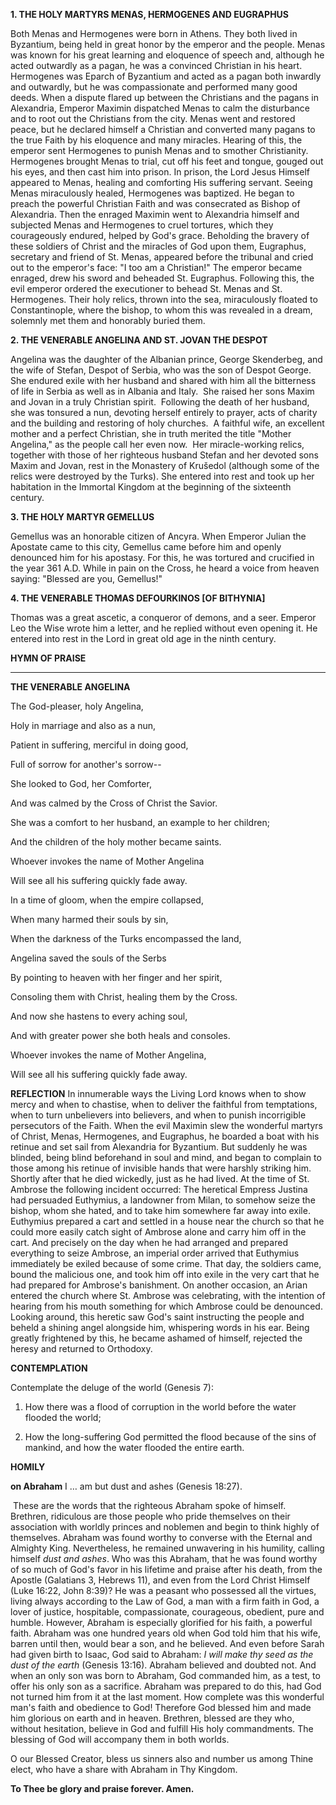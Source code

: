 
**1. THE HOLY MARTYRS MENAS, HERMOGENES AND EUGRAPHUS**


Both Menas and Hermogenes were born in Athens. They both lived in Byzantium, being held in great honor by the emperor and the people. Menas was known for his great learning and eloquence of speech and, although he acted outwardly as a pagan, he was a convinced Christian in his heart. Hermogenes was Eparch of Byzantium and acted as a pagan both inwardly and outwardly, but he was compassionate and performed many good deeds. When a dispute flared up between the Christians and the pagans in Alexandria, Emperor Maximin dispatched Menas to calm the disturbance and to root out the Christians from the city. Menas went and restored peace, but he declared himself a Christian and converted many pagans to the true Faith by his eloquence and many miracles. Hearing of this, the emperor sent Hermogenes to punish Menas and to smother Christianity. Hermogenes brought Menas to trial, cut off his feet and tongue, gouged out his eyes, and then cast him into prison. In prison, the Lord Jesus Himself appeared to Menas, healing and comforting His suffering servant. Seeing Menas miraculously healed, Hermogenes was baptized. He began to preach the powerful Christian Faith and was consecrated as Bishop of Alexandria. Then the enraged Maximin went to Alexandria himself and subjected Menas and Hermogenes to cruel tortures, which they courageously endured, helped by God's grace. Beholding the bravery of these soldiers of Christ and the miracles of God upon them, Eugraphus, secretary and friend of St. Menas, appeared before the tribunal and cried out to the emperor's face: "I too am a Christian!" The emperor became enraged, drew his sword and beheaded St. Eugraphus. Following this, the evil emperor ordered the executioner to behead St. Menas and St. Hermogenes. Their holy relics, thrown into the sea, miraculously floated to Constantinople, where the bishop, to whom this was revealed in a dream, solemnly met them and honorably buried them.

**2. THE VENERABLE ANGELINA AND ST. JOVAN THE DESPOT**

Angelina was the daughter of the Albanian prince, George Skenderbeg, and the wife of Stefan, Despot of Serbia, who was the son of Despot George.  She endured exile with her husband and shared with him all the bitterness of life in Serbia as well as in Albania and Italy.  She raised her sons Maxim and Jovan in a truly Christian spirit.  Following the death of her husband, she was tonsured a nun, devoting herself entirely to prayer, acts of charity and the building and restoring of holy churches.  A faithful wife, an excellent mother and a perfect Christian, she in truth merited the title "Mother Angelina," as the people call her even now.  Her miracle-working relics, together with those of her righteous husband Stefan and her devoted sons Maxim and Jovan, rest in the Monastery of Krušedol (although some of the relics were destroyed by the Turks). She entered into rest and took up her habitation in the Immortal Kingdom at the beginning of the sixteenth century.

**3. THE HOLY MARTYR GEMELLUS**

Gemellus was an honorable citizen of Ancyra. When Emperor Julian the Apostate came to this city, Gemellus came before him and openly denounced him for his apostasy. For this, he was tortured and crucified in the year 361 A.D. While in pain on the Cross, he heard a voice from heaven saying: "Blessed are you, Gemellus!"

**4. THE VENERABLE THOMAS DEFOURKINOS [OF BITHYNIA]**

Thomas was a great ascetic, a conqueror of demons, and a seer. Emperor Leo the Wise wrote him a letter, and he replied without even opening it. He entered into rest in the Lord in great old age in the ninth century.



**HYMN OF PRAISE**
****

**THE VENERABLE ANGELINA**

The God-pleaser, holy Angelina,

Holy in marriage and also as a nun,

Patient in suffering, merciful in doing good,

Full of sorrow for another's sorrow--

She looked to God, her Comforter,

And was calmed by the Cross of Christ the Savior.

She was a comfort to her husband, an example to her children;

And the children of the holy mother became saints.

Whoever invokes the name of Mother Angelina

Will see all his suffering quickly fade away.

In a time of gloom, when the empire collapsed,

When many harmed their souls by sin,

When the darkness of the Turks encompassed the land,

Angelina saved the souls of the Serbs

By pointing to heaven with her finger and her spirit,

Consoling them with Christ, healing them by the Cross.

And now she hastens to every aching soul,

And with greater power she both heals and consoles.

Whoever invokes the name of Mother Angelina,

Will see all his suffering quickly fade away.


**REFLECTION**
In innumerable ways the Living Lord knows when to show mercy and when to chastise, when to deliver the faithful from temptations, when to turn unbelievers into believers, and when to punish incorrigible persecutors of the Faith. When the evil Maximin slew the wonderful martyrs of Christ, Menas, Hermogenes, and Eugraphus, he boarded a boat with his retinue and set sail from Alexandria for Byzantium. But suddenly he was blinded, being blind beforehand in soul and mind, and began to complain to those among his retinue of invisible hands that were harshly striking him. Shortly after that he died wickedly, just as he had lived. At the time of St. Ambrose the following incident occurred: The heretical Empress Justina had persuaded Euthymius, a landowner from Milan, to somehow seize the bishop, whom she hated, and to take him somewhere far away into exile. Euthymius prepared a cart and settled in a house near the church so that he could more easily catch sight of Ambrose alone and carry him off in the cart. And precisely on the day when he had arranged and prepared everything to seize Ambrose, an imperial order arrived that Euthymius immediately be exiled because of some crime. That day, the soldiers came, bound the malicious one, and took him off into exile in the very cart that he had prepared for Ambrose's banishment. On another occasion, an Arian entered the church where St. Ambrose was celebrating, with the intention of hearing from his mouth something for which Ambrose could be denounced. Looking around, this heretic saw God's saint instructing the people and beheld a shining angel alongside him, whispering words in his ear. Being greatly frightened by this, he became ashamed of himself, rejected the heresy and returned to Orthodoxy.



**CONTEMPLATION**


Contemplate the deluge of the world (Genesis 7):

1.  How there was a flood of corruption in the world before the water flooded the world;

1.  How the long-suffering God permitted the flood because of the sins of mankind, and how the water flooded the entire earth.



**HOMILY**

**on Abraham**
I … am but dust and ashes (Genesis 18:27).

 These are the words that the righteous Abraham spoke of himself. Brethren, ridiculous are those people who pride themselves on their association with worldly princes and noblemen and begin to think highly of themselves. Abraham was found worthy to converse with the Eternal and Almighty King. Nevertheless, he remained unwavering in his humility, calling himself *dust and ashes*. Who was this Abraham, that he was found worthy of so much of God's favor in his lifetime and praise after his death, from the Apostle (Galatians 3, Hebrews 11), and even from the Lord Christ Himself (Luke 16:22, John 8:39)? He was a peasant who possessed all the virtues, living always according to the Law of God, a man with a firm faith in God, a lover of justice, hospitable, compassionate, courageous, obedient, pure and humble. However, Abraham is especially glorified for his faith, a powerful faith. Abraham was one hundred years old when God told him that his wife, barren until then, would bear a son, and he believed. And even before Sarah had given birth to Isaac, God said to Abraham: *I will make thy seed as the dust of the earth* (Genesis 13:16). Abraham believed and doubted not. And when an only son was born to Abraham, God commanded him, as a test, to offer his only son as a sacrifice. Abraham was prepared to do this, had God not turned him from it at the last moment. How complete was this wonderful man's faith and obedience to God! Therefore God blessed him and made him glorious on earth and in heaven. Brethren, blessed are they who, without hesitation, believe in God and fulfill His holy commandments. The blessing of God will accompany them in both worlds.

O our Blessed Creator, bless us sinners also and number us among Thine elect, who have a share with Abraham in Thy Kingdom.

**To Thee be glory and praise forever. Amen.**
